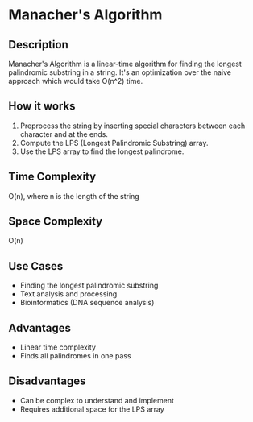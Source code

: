 # Manacher's Algorithm

## Description

Manacher's Algorithm is a linear-time algorithm for finding the longest palindromic substring in a string. It's an optimization over the naive approach which would take O(n^2) time.

## How it works

1. Preprocess the string by inserting special characters between each character and at the ends.
2. Compute the LPS (Longest Palindromic Substring) array.
3. Use the LPS array to find the longest palindrome.

## Time Complexity

O(n), where n is the length of the string

## Space Complexity

O(n)

## Use Cases

- Finding the longest palindromic substring
- Text analysis and processing
- Bioinformatics (DNA sequence analysis)

## Advantages

- Linear time complexity
- Finds all palindromes in one pass

## Disadvantages

- Can be complex to understand and implement
- Requires additional space for the LPS array